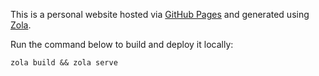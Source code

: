 This is a personal website hosted via [GitHub Pages](https://pages.github.com/) and generated using
[Zola](https://www.getzola.org/).

Run the command below to build and deploy it locally:

```console
zola build && zola serve
```
